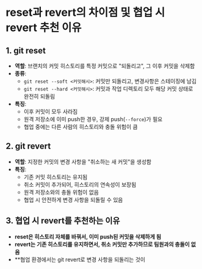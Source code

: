 # reset과 revert의 차이점 및 협업 시 revert 추천 이유

## 1. git reset
- **역할**: 브랜치의 커밋 히스토리를 특정 커밋으로 "되돌리고", 그 이후 커밋을 삭제함
- **종류**:
  - `git reset --soft <커밋해시>`: 커밋만 되돌리고, 변경사항은 스테이징에 남김
  - `git reset --hard <커밋해시>`: 커밋과 작업 디렉토리 모두 해당 커밋 상태로 완전히 되돌림
- **특징**:
  - 이후 커밋이 모두 사라짐
  - 원격 저장소에 이미 push한 경우, 강제 push(`--force`)가 필요
  - 협업 중에는 다른 사람의 히스토리와 충돌 위험이 큼

## 2. git revert
- **역할**: 지정한 커밋의 변경 사항을 "취소하는 새 커밋"을 생성함
- **특징**:
  - 기존 커밋 히스토리는 유지됨
  - 취소 커밋이 추가되어, 히스토리의 연속성이 보장됨
  - 원격 저장소와의 충돌 위험이 없음
  - 협업 시 안전하게 변경 사항을 되돌릴 수 있음

## 3. 협업 시 revert를 추천하는 이유
- **reset은 히스토리 자체를 바꿔서, 이미 push된 커밋을 삭제하게 됨**
- **revert는 기존 히스토리를 유지하면서, 취소 커밋만 추가하므로 팀원과의 충돌이 없음**
- **협업 환경에서는 git revert로 변경 사항을 되돌리는 것이